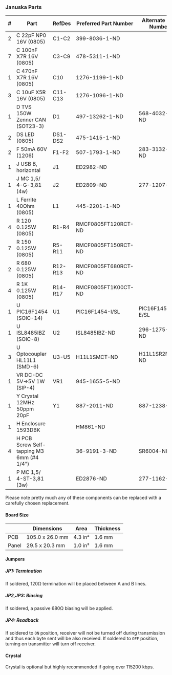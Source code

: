 ### Januska Parts

|  # | Part                                      | RefDes  | Preferred Part Number      | Alternate Part Number           |
|---:|-------------------------------------------|---------|----------------------------|---------------------------------|
|  2 | C 22pF NP0 16V (0805)                     | C1-C2   | 399-8036-1-ND              |                                 |
|  7 | C 100nF X7R 16V (0805)                    | C3-C9   | 478-5311-1-ND              |                                 |
|  1 | C 470nF X7R 16V (0805)                    | C10     | 1276-1199-1-ND             |
|  3 | C 10uF X5R 16V (0805)                     | C11-C13 | 1276-1096-1-ND             |                                 |
|  1 | D TVS 150W Zenner CAN (SOT23-3)           | D1      | 497-13262-1-ND             | 568-4032-1-ND                   |
|  2 | DS LED (0805)                             | DS1-DS2 | 475-1415-1-ND              |                                 |
|  2 | F 50mA 60V (1206)                         | F1-F2   | 507-1793-1-ND              | 283-3132-1-ND                   |
|  1 | J USB B, horizontal                       | J1      | ED2982-ND                  |                                 |
|  1 | J MC 1,5/ 4-G-3,81 (4w)                   | J2      | ED2809-ND                  | 277-1207-ND                     |
|  1 | L Ferrite 40Ohm (0805)                    | L1      | 445-2201-1-ND              |                                 |
|  4 | R 120 0.125W (0805)                       | R1-R4   | RMCF0805FT120RCT-ND        |                                 |
|  7 | R 150 0.125W (0805)                       | R5-R11  | RMCF0805FT150RCT-ND        |                                 |
|  2 | R 680 0.125W (0805)                       | R12-R13 | RMCF0805FT680RCT-ND        |                                 |
|  4 | R 1K 0.125W (0805)                        | R14-R17 | RMCF0805FT1K00CT-ND        |                                 |
|  1 | U PIC16F1454 (SOIC-14)                    | U1      | PIC16F1454-I/SL            | PIC16F1454-E/SL                 |
|  1 | U ISL8485IBZ (SOIC-8)                     | U2      | ISL8485IBZ-ND              | 296-1275-1-ND                   |
|  3 | U Optocoupler HL11L1 (SMD-6)              | U3-U5   | H11L1SMCT-ND               | H11L1SR2MCT-ND                  |
|  1 | VR DC-DC 5V->5V 1W (SIP-4)                | VR1     | 945-1655-5-ND              |                                 |
|  1 | Y Crystal 12MHz 50ppm 20pF                | Y1      | 887-2011-ND                | 887-1238-ND                     |
|  1 | H Enclosure 1593DBK                       |         | HM861-ND                   |                                 |
|  4 | H PCB Screw Self-tapping M3 6mm (#4 1/4") |         | 36-9191-3-ND               | SR6004-ND                       |
|  1 | P MC 1,5/ 4-ST-3,81 (3w)                  |         | ED2876-ND                  | 277-1162-ND                     |

Please note pretty much any of these components can be replaced with a carefully
chosen replacement.


#### Board Size

|       |      Dimensions | Area    | Thickness |
|-------|-----------------|---------|-----------|
| PCB   | 105.0 x 26.0 mm | 4.3 in² |    1.6 mm |
| Panel |  29.5 x 20.3 mm | 1.0 in² |    1.6 mm |


#### Jumpers

##### JP1: Termination

If soldered, 120Ω termination will be placed between A and B lines.

##### JP2,JP3: Biasing

If soldered, a passive 680Ω biasing will be applied.

##### JP4: Readback

If soldered to `ON` position, receiver will not be turned off during
transmission and thus each byte sent will be also received. If soldered to
`OFF` position, turning on transmitter will turn off receiver.


#### Crystal

Crystal is optional but highly recommended if going over 115200 kbps.
